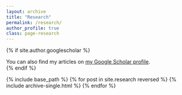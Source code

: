 ```yaml
---
layout: archive
title: "Research"
permalink: /research/
author_profile: true
class: page-research
---
```


{% if site.author.googlescholar %}
  <div class="wordwrap">You can also find my articles on <a href="{{site.author.googlescholar}}">my Google Scholar profile</a>.</div>
{% endif %}

{% include base_path %}
{% for post in site.research reversed %}
  {% include archive-single.html %}
{% endfor %}
